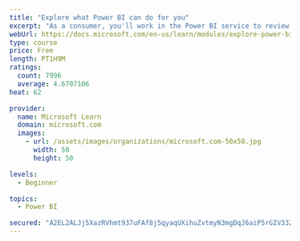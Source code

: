 ```yaml
---
title: "Explore what Power BI can do for you"
excerpt: "As a consumer, you'll work in the Power BI service to review and interact with content that has been shared with you. This module provides the foundational information that you need to work effectively in the Power BI service."
webUrl: https://docs.microsoft.com/en-us/learn/modules/explore-power-bi-service/
type: course
price: Free
length: PT1H9M
ratings:
  count: 7996
  average: 4.6707106
heat: 62

provider:
  name: Microsoft Learn
  domain: microsoft.com
  images:
    - url: /assets/images/organizations/microsoft.com-50x50.jpg
      width: 50
      height: 50

levels:
  - Beginner

topics:
  - Power BI

secured: "A2EL2ALJj5XazRVhmt937uFAf8j5qyaqUXihuZvtmyN3mgDqJ6aiP5rGIV33ZOGM3jiaeWdpkwgH8/EWJQjJuCIJECaDSBpQuRABdJlzTm56QoHYlQytbkz/D3kHtmfc1ByebRcfuEQwvB1pnV5ut1gkxcjIEMGO3qHLrW2Nck08uix+AOXvNvAN/fbC4jaDKxEjc5FwxAREwV9MamrxCdHZcstZs9gLfegbVfJXmaQ86b6hYd0bViGsEy+74+6JaOTbQJTuNvH2ymMrC8B56qvDjudicTomSoWmC52WNoxx72t5RbCgGJXVnnl1qLm8MSvhG4dxYz0FTEs+gZh43ZWx5Md9DCpC8UOavm26fdWwXWdOPb/I0jGPrmfbI+CNoevYAhc9S8vuyrItnkpkZ3L/Kc+JkPLFIOgnz4/2/lQ=;93zfPc0L+fc6Z7qSQ+OnYw=="
---
```


